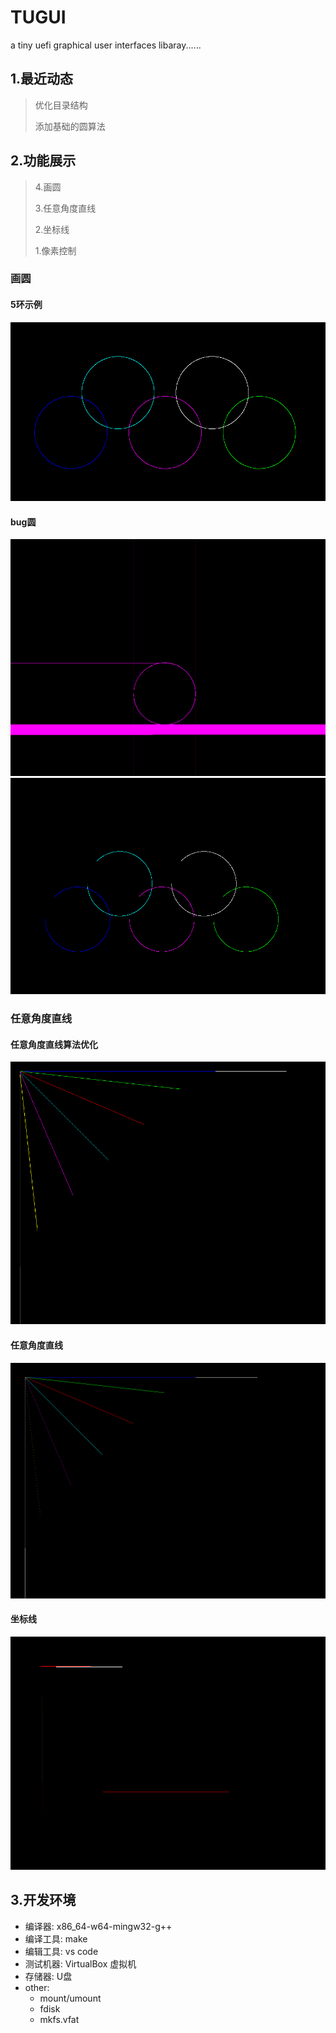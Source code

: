# TUGUI
a tiny uefi graphical user interfaces libaray......

## 1.最近动态

> 优化目录结构
>
> 添加基础的圆算法

## 2.功能展示

> 4.画圆
>
> 3.任意角度直线
>
> 2.坐标线
>
> 1.像素控制

### 画圆

#### 5环示例

![](doc/images/test_pic/test_circle.png)

#### bug圆
![](doc/images/test_pic/test_circle_fail.png)![](doc/images/test_pic/test_circle_fail2.png)

### 任意角度直线

#### 任意角度直线算法优化

![](./doc/images/test_pic/straight_line_optimize1.png)


#### 任意角度直线
![](./doc/images/test_pic/straight_line.png)

#### 坐标线
![](./doc/images/test_pic/coordinate_line.png)



## 3.开发环境

- 编译器: x86_64-w64-mingw32-g++
- 编译工具: make
- 编辑工具: vs code
- 测试机器: VirtualBox 虚拟机
- 存储器: U盘
- other:
  - mount/umount
  - fdisk
  - mkfs.vfat
